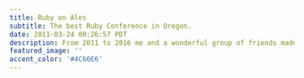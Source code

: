 ```yaml
---
title: Ruby on Ales
subtitle: The best Ruby Conference in Oregon.
date: 2011-03-24 00:26:57 PDT
description: From 2011 to 2016 me and a wonderful group of friends made sure Oregon had the best Ruby conference on the West Coast. 
featured_image: ''
accent_color: '#4C60E6'
---
```

